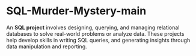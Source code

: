 # SQL-Murder-Mystery-main
An **SQL project** involves designing, querying, and managing relational databases to solve real-world problems or analyze data. 
These projects help develop skills in writing SQL queries, and generating insights through data manipulation and reporting.
